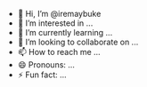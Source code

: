 - 👋 Hi, I’m @iremaybuke
- 👀 I’m interested in ...
- 🌱 I’m currently learning ...
- 💞️ I’m looking to collaborate on ...
- 📫 How to reach me ...
- 😄 Pronouns: ...
- ⚡ Fun fact: ...

<!---
iremaybuke/iremaybuke is a ✨ special ✨ repository because its `README.md` (this file) appears on your GitHub profile.
You can click the Preview link to take a look at your changes.
--->
